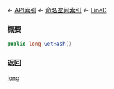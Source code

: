 ← [API索引](Api-Index) ← [命名空间索引](Namespace-Index) ← [LineD](VRageMath.LineD)

### 概要

```csharp
public long GetHash()
```

### 返回

[long](https://docs.microsoft.com/en-us/dotnet/api/System.Int64?view=netframework-4.6)

